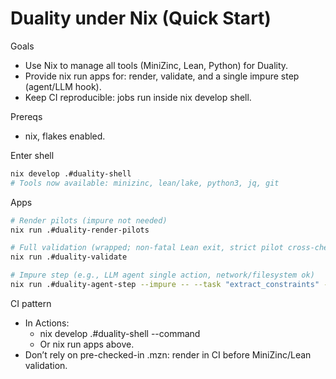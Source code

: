 
# Duality under Nix (Quick Start)

Goals
- Use Nix to manage all tools (MiniZinc, Lean, Python) for Duality.
- Provide nix run apps for: render, validate, and a single impure step (agent/LLM hook).
- Keep CI reproducible: jobs run inside nix develop shell.

Prereqs
- nix, flakes enabled.

Enter shell
```bash
nix develop .#duality-shell
# Tools now available: minizinc, lean/lake, python3, jq, git
```

Apps
```bash
# Render pilots (impure not needed)
nix run .#duality-render-pilots

# Full validation (wrapped; non-fatal Lean exit, strict pilot cross-check)
nix run .#duality-validate

# Impure step (e.g., LLM agent single action, network/filesystem ok)
nix run .#duality-agent-step --impure -- --task "extract_constraints" --chunk 06
```

CI pattern
- In Actions:
  - nix develop .#duality-shell --command <your commands>
  - Or nix run apps above.
- Don’t rely on pre-checked-in .mzn: render in CI before MiniZinc/Lean validation.
